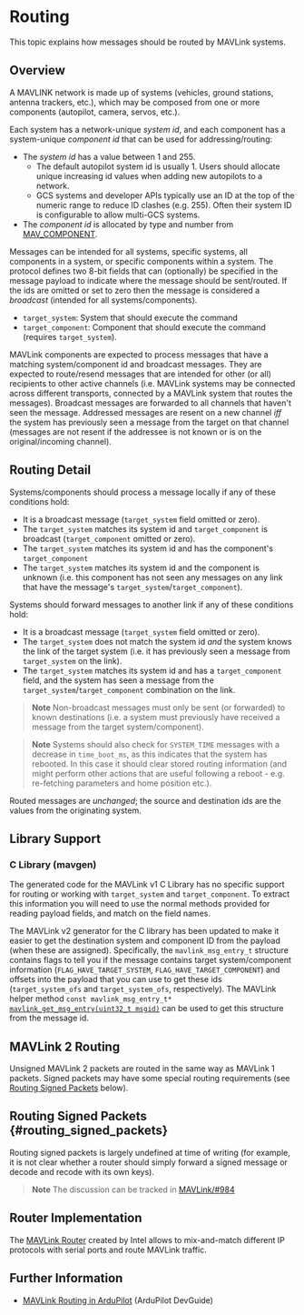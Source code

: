 # Routing

This topic explains how messages should be routed by MAVLink systems. 

## Overview

A MAVLINK network is made up of systems (vehicles, ground stations, antenna trackers, etc.), which may be composed from one or more components (autopilot, camera, servos, etc.).

Each system has a network-unique *system id*, and each component has a system-unique *component id* that can be used for addressing/routing:
- The *system id* has a value between 1 and 255. 
  - The default autopilot system id is usually 1. Users should allocate unique increasing id values when adding new autopilots to a network.
  - GCS systems and developer APIs typically use an ID at the top of the numeric range to reduce ID clashes (e.g. 255). Often their system ID is configurable to allow multi-GCS systems.
- The *component id* is allocated by type and number from [MAV_COMPONENT](../messages/common.md#MAV_COMPONENT).

Messages can be intended for all systems, specific systems, all components in a system, or specific components within a system. 
The protocol defines two 8-bit fields that can (optionally) be specified in the message payload to indicate where the message should be sent/routed. If the ids are omitted or set to zero then the message is considered a *broadcast* (intended for all systems/components).

- `target_system`: System that should execute the command
- `target_component`: Component that should execute the command (requires `target_system`).

MAVLink components are expected to process messages that have a matching system/component id and broadcast messages.
They are expected to route/resend messages that are intended for other (or all) recipients to other active channels 
(i.e. MAVLink systems may be connected across different transports, connected by a MAVLink system that routes the messages).
Broadcast messages are forwarded to all channels that haven't seen the message. 
Addressed messages are resent on a new channel *iff* the system has previously seen a message from the target on that channel 
(messages are not resent if the addressee is not known or is on the original/incoming channel). 


## Routing Detail

Systems/components should process a message locally if any of these conditions hold:
- It is a broadcast message (`target_system` field omitted or zero).
- The `target_system` matches its system id and `target_component` is broadcast (`target_component` omitted or zero).
- The `target_system` matches its system id and has the component's `target_component`
- The `target_system` matches its system id and the component is unknown (i.e. this component has not seen any messages on any link that have the message's `target_system`/`target_component`).

Systems should forward messages to another link if any of these conditions hold:
- It is a broadcast message (`target_system` field omitted or zero).
- The `target_system` does not match the system id *and* the system knows the link of the target system (i.e. it has previously seen a message from `target_system` on the link).
- The `target_system` matches its system id and has a `target_component` field, and the system has seen a message from the `target_system`/`target_component` combination on the link.

> **Note** Non-broadcast messages must only be sent (or forwarded) to known destinations (i.e. a system must previously have received a message from the target system/component).

<span></span>
> **Note** Systems should also check for `SYSTEM_TIME` messages with a decrease in `time_boot_ms`, as this indicates that the system has rebooted. 
  In this case it should clear stored routing information (and might perform other actions that are useful following a reboot - e.g. re-fetching parameters and home position etc.).

Routed messages are *unchanged*; the source and destination ids are the values from the originating system.

## Library Support

### C Library (mavgen)

The generated code for the MAVLink v1 C Library has no specific support for routing or working with `target_system` and `target_component`.
To extract this information you will need to use the normal methods provided for reading payload fields, and match on the field names.

The MAVLink v2 generator for the C library has been updated to make it easier to get the destination system and component ID from the payload (when these are assigned). 
Specifically, the `mavlink_msg_entry_t` structure contains flags to tell you if the message contains target system/component information (`FLAG_HAVE_TARGET_SYSTEM`, `FLAG_HAVE_TARGET_COMPONENT`) and offsets into the payload that you can use to get these ids (`target_system_ofs` and `target_system_ofs`, respectively). The MAVLink helper method `const mavlink_msg_entry_t*` [`mavlink_get_msg_entry(uint32_t msgid)`](https://github.com/mavlink/c_library_v2/blob/master/mavlink_helpers.h) can be used to get this structure from the message id.

<!-- note: A real example of above would be good in the C docs, and then we should just link to them here -->

## MAVLink 2 Routing

Unsigned MAVLink 2 packets are routed in the same way as MAVLink 1 packets.
Signed packets may have some special routing requirements (see [Routing Signed Packets](#routing_signed_packets) below).


## Routing Signed Packets {#routing_signed_packets}

Routing signed packets is largely undefined at time of writing (for example, it is not clear whether a router should simply forward a signed message or decode and recode with its own keys).

> **Note** The discussion can be tracked in [MAVLink/#984](https://github.com/mavlink/mavlink/issues/984)


## Router Implementation

The [MAVLink Router](https://github.com/01org/mavlink-router) created by Intel allows to mix-and-match different IP protocols with serial ports and route MAVLink traffic.


## Further Information

* [MAVLink Routing in ArduPilot](http://ardupilot.org/dev/docs/mavlink-routing-in-ardupilot.html) (ArduPilot DevGuide)


